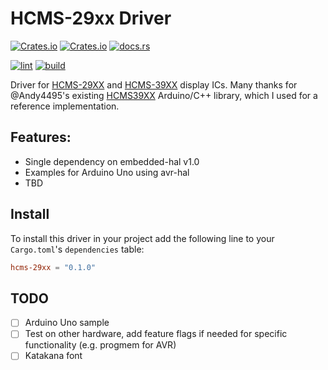 # HCMS-29xx Driver

[![Crates.io](https://img.shields.io/crates/v/hcms-29xx)](https://crates.io/crates/hcms-29xx)
[![Crates.io](https://img.shields.io/crates/d/hcms-29xx)](https://crates.io/crates/hcms-29xx)
[![docs.rs](https://img.shields.io/docsrs/hcms-29xx)](https://docs.rs/hcms-29xx/latest/hcms-29xx/)

[![lint](https://github.com/gleich/hcms-29xx/actions/workflows/lint.yml/badge.svg)](https://github.com/gleich/hcms-29xx/actions/workflows/lint.yml)
[![build](https://github.com/gleich/hcms-29xx/actions/workflows/build.yml/badge.svg)](https://github.com/gleich/hcms-29xx/actions/workflows/build.yml)

Driver for [HCMS-29XX](https://docs.broadcom.com/doc/HCMS-29xx-Series-High-Performance-CMOS-5-x-7-Alphanumeric-Displays) and [HCMS-39XX](https://docs.broadcom.com/doc/AV02-0868EN) display ICs.  Many thanks for @Andy4495's existing [HCMS39XX](https://github.com/Andy4495/HCMS39xx) Arduino/C++ library, which I used for a reference implementation.

## Features:
 * Single dependency on embedded-hal v1.0
 * Examples for Arduino Uno using avr-hal
 * TBD

## Install

To install this driver in your project add the following line to your `Cargo.toml`'s `dependencies` table:

```toml
hcms-29xx = "0.1.0"
```

## TODO
- [ ] Arduino Uno sample
- [ ] Test on other hardware, add feature flags if needed for specific functionality (e.g. progmem for AVR)
- [ ] Katakana font